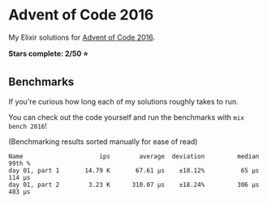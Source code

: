 # Advent of Code 2016

My Elixir solutions for [Advent of Code 2016](https://adventofcode.com/2016).

**Stars complete: 2/50 :star:**

## Benchmarks

If you're curious how long each of my solutions roughly takes to run.

You can check out the code yourself and run the benchmarks with `mix bench 2016`!

(Benchmarking results sorted manually for ease of read)

```
Name                     ips        average  deviation         median         99th %
day 01, part 1       14.79 K       67.61 μs    ±18.12%          65 μs         114 μs
day 01, part 2        3.23 K      310.07 μs    ±18.24%         306 μs         483 μs
```
